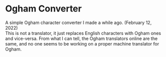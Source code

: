 # Ogham Converter

A simple Ogham character converter I made a while ago. (‎February ‎12, ‎2022)  
This is not a translator, it just replaces English characters with Ogham ones and vice-versa.
From what I can tell, the Ogham translators online are the same, and no one seems to be working on a proper machine translator for Ogham.
